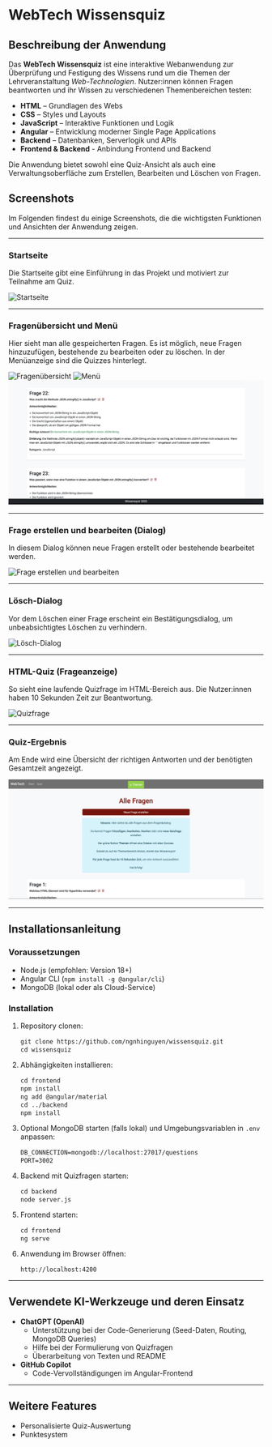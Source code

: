 # WebTech Wissensquiz

## Beschreibung der Anwendung

Das **WebTech Wissensquiz** ist eine interaktive Webanwendung zur Überprüfung und Festigung des Wissens rund um die Themen der Lehrveranstaltung *Web-Technologien*. Nutzer:innen können Fragen beantworten und ihr Wissen zu verschiedenen Themenbereichen testen:

- **HTML** – Grundlagen des Webs
- **CSS** – Styles und Layouts
- **JavaScript** – Interaktive Funktionen und Logik
- **Angular** – Entwicklung moderner Single Page Applications
- **Backend** – Datenbanken, Serverlogik und APIs
- **Frontend & Backend** - Anbindung Frontend und Backend

Die Anwendung bietet sowohl eine Quiz-Ansicht als auch eine Verwaltungsoberfläche zum Erstellen, Bearbeiten und Löschen von Fragen.

## Screenshots

Im Folgenden findest du einige Screenshots, die die wichtigsten Funktionen und Ansichten der Anwendung zeigen.

---

### Startseite

Die Startseite gibt eine Einführung in das Projekt und motiviert zur Teilnahme am Quiz.

![Startseite](frontend/src/assets/1.png)

---

### Fragenübersicht und Menü

Hier sieht man alle gespeicherten Fragen. Es ist möglich, neue Fragen hinzuzufügen, bestehende zu bearbeiten oder zu löschen.
In der Menüanzeige sind die Quizzes hinterlegt.

![Fragenübersicht](frontend/src/assets/3.png)
![Menü](frontend/src/assets/4.png)
![Auszug der Fragen](frontend/src/assets/qu9.png)


---

### Frage erstellen und bearbeiten (Dialog)

In diesem Dialog können neue Fragen erstellt oder bestehende bearbeitet werden.

![Frage erstellen und bearbeiten](frontend/src/assets/7.png)

---

### Lösch-Dialog

Vor dem Löschen einer Frage erscheint ein Bestätigungsdialog, um unbeabsichtigtes Löschen zu verhindern.

![Lösch-Dialog](frontend/src/assets/5.png)

---

### HTML-Quiz (Frageanzeige)

So sieht eine laufende Quizfrage im HTML-Bereich aus. Die Nutzer:innen haben 10 Sekunden Zeit zur Beantwortung.

![Quizfrage](frontend/src/assets/9.png)

---

### Quiz-Ergebnis

Am Ende wird eine Übersicht der richtigen Antworten und der benötigten Gesamtzeit angezeigt.

![Quiz-Ergebnis](frontend/src/assets/qu2.png)

---

## Installationsanleitung

### Voraussetzungen
- Node.js (empfohlen: Version 18+)
- Angular CLI (`npm install -g @angular/cli`)
- MongoDB (lokal oder als Cloud-Service)

### Installation
1. Repository clonen:
   ```
   git clone https://github.com/ngnhinguyen/wissensquiz.git
   cd wissensquiz
   ```

2. Abhängigkeiten installieren:
   ```
   cd frontend
   npm install
   ng add @angular/material
   cd ../backend
   npm install
   ```

3. Optional MongoDB starten (falls lokal) und Umgebungsvariablen in `.env` anpassen:
   ```
   DB_CONNECTION=mongodb://localhost:27017/questions
   PORT=3002
   ```

4. Backend mit Quizfragen starten:
   ```
   cd backend
   node server.js
   ```

5. Frontend starten:
   ```
   cd frontend
   ng serve
   ```

6. Anwendung im Browser öffnen:
   ```
   http://localhost:4200
   ```

---

## Verwendete KI-Werkzeuge und deren Einsatz

- **ChatGPT (OpenAI)**
  - Unterstützung bei der Code-Generierung (Seed-Daten, Routing, MongoDB Queries)
  - Hilfe bei der Formulierung von Quizfragen
  - Überarbeitung von Texten und README
- **GitHub Copilot**
  - Code-Vervollständigungen im Angular-Frontend
---

## Weitere Features
- Personalisierte Quiz-Auswertung
- Punktesystem
